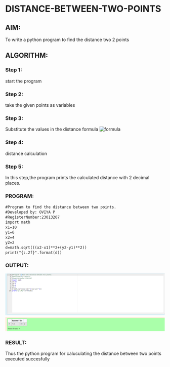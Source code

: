 # DISTANCE-BETWEEN-TWO-POINTS

## AIM:
To write a python program to find the distance two 2 points

## ALGORITHM:
### Step 1: 
start the program
### Step 2: 
take the given points as variables
### Step 3: 
Substitute the values in the distance formula  ![formula](/formula.JPG)
### Step 4: 
distance calculation

### Step 5: 
In this step,the program prints the calculated distance with 2 decimal places.
### PROGRAM:
```
#Program to find the distance between two points.
#Developed by: OVIYA P
#RegisterNumber:23013207
import math
x1=10
y1=6
x2=4
y2=2
d=math.sqrt(((x2-x1)**2+(y2-y1)**2))
print("{:.2f}".format(d))
```



### OUTPUT:
![OUTPUT](image.png)

### RESULT:
Thus the python program for caluculating the distance between two points executed succesfully
